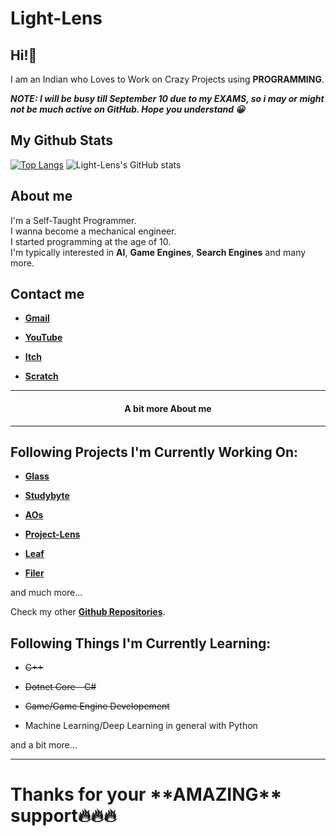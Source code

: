 # Light-Lens
## Hi!👋
I am an Indian who Loves to Work on Crazy Projects using **PROGRAMMING**.

***NOTE: I will be busy till September 10 due to my EXAMS, so i may or might not be much active on GitHub. Hope you understand 😀***

## My Github Stats
[![Top Langs](https://github-readme-stats.vercel.app/api/top-langs/?username=Light-Lens&theme=tokyonight&hide_border=true)](https://github.com/anuraghazra/github-readme-stats)
![Light-Lens's GitHub stats](https://github-readme-stats.vercel.app/api?username=Light-Lens&theme=tokyonight&show_icons=true&hide_border=true)

## About me
I'm a Self-Taught Programmer.<br>
I wanna become a mechanical engineer.<br>
I started programming at the age of 10.<br>
I'm typically interested in **AI**, **Game Engines**, **Search Engines** and many more.

## Contact me
- [**Gmail**](QCoreNest@gmail.com)

- [**YouTube**](https://www.youtube.com/channel/UCrphqZNc_r-KsOTeTKH5hwA?sub_confirmation=1)

- [**Itch**](https://superstar-games.itch.io)

- [**Scratch**](https://scratch.mit.edu/users/SuperStarIndustries)

<hr>
<h4 align=center>A bit more About me</h4>
<hr>

## Following Projects I'm Currently Working On:
- [**Glass**](https://github.com/Light-Lens/Glass)

- [**Studybyte**](https://github.com/Light-Lens/Studybyte)

- [**AOs**](https://github.com/Light-Lens/AOs)

- [**Project-Lens**](https://github.com/users/Light-Lens/projects/1)

- [**Leaf**](https://github.com/Light-Lens/Leaf)

- [**Filer**](https://github.com/Light-Lens/Filer)

and much more...

Check my other [**Github Repositories**](https://github.com/Light-Lens?tab=repositories).

## Following Things I'm Currently Learning:
- ~~C++~~

- ~~Dotnet Core - C#~~

- ~~Game/Game Engine Developement~~

- Machine Learning/Deep Learning in general with Python

and a bit more...

<hr>
<h1>Thanks for your **AMAZING** support🔥🔥🔥</h1>
